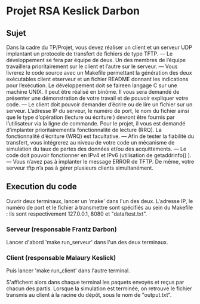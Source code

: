 # Projet RSA Keslick Darbon

## Sujet

Dans la cadre du TP/Projet, vous devez réaliser un client et un serveur UDP implantant un protocole de transfert de fichiers de type TFTP.
—  Le développement se fera par équipe de deux. Un des membres de l’équipe travaillera prioritairement sur le client et l’autre sur le serveur.
—  Vous livrerez le code source avec un Makefile permettant la génération des deux exécutables client etserveur et un fichier README donnant les indications pour l’exécution. Le développement doit se faireen langage C sur une machine UNIX. Il peut être réalisé en binôme. Il vous sera demandé de présenter une démonstration de votre travail et de pouvoir expliquer votre code.
—  Le client doit pouvoir demander d’écrire ou de lire un fichier sur un serveur. L’adresse IP du serveur, le numéro de port, le nom du fichier ainsi que le type d’opération (lecture ou écriture ) devront être fournis par l’utilisateur via la ligne de commande. Pour le projet, il vous est demandé d’implanter prioritairementla fonctionnalité de lecture (RRQ). La fonctionnalité d’écriture (WRQ) est facultative.
—  Afin de tester la fiabilité du transfert, vous intégrerez au niveau de votre code un mécanisme de simulation du taux de pertes des données et/ou des acquittements.
—  Le code doit pouvoir fonctionner en IPv4 et IPv6 (utilisation de getaddrinfo() ).
—  Vous n’avez pas à implanter le message ERROR de TFTP. De même, votre serveur tftp n’a pas à gérer plusieurs clients simultanément.

## Execution du code

Ouvrir deux terminaux, lancer un 'make' dans l'un des deux.
L'adresse IP, le numéro de port et le fichier à transmettre sont spécifiés au sein du Makefile : ils sont respectivement 127.0.0.1, 8080 et "data/test.txt".


### Serveur (responsable Frantz Darbon)

Lancer d'abord 'make run_serveur' dans l'un des deux terminaux.

### Client (responsable Malaury Keslick)

Puis lancer 'make run_client' dans l'autre terminal.

S'affichent alors dans chaque terminal les paquets envoyés et reçus par chacun des partis.
Lorsque la simulation est terminée, on retrouve le fichier transmis au client à la racine du dépôt, sous le nom de "output.txt".
